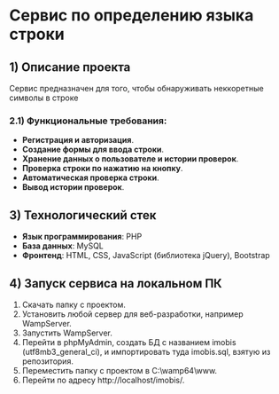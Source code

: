 # Сервис по определению языка строки

## 1) Описание проекта

Сервис предназначен для того, чтобы обнаруживать неккоретные символы в строке


### 2.1)  Функциональные требования:
- **Регистрация и авторизация**.
- **Создание формы для ввода строки**.
- **Хранение данных о пользователе и истории проверок**.
- **Проверка строки по нажатию на кнопку**.
- **Автоматическая проверка строки**.
- **Вывод истории проверок**.

## 3) Технологический стек

- **Язык программирования**: PHP
- **База данных**: MySQL
- **Фронтенд**: HTML, CSS, JavaScript (библиотека jQuery), Bootstrap


## 4) Запуск сервиса на локальном ПК

1. Скачать папку с проектом.
2. Установить любой сервер для веб-разработки, например WampServer.
3. Запустить WampServer.
4. Перейти в phpMyAdmin, создать БД с названием imobis (utf8mb3_general_ci),  и импортировать туда imobis.sql, взятую из репозитория.
5. Переместить папку с проектом в C:\wamp64\www.
6. Перейти по адресу http://localhost/imobis/.